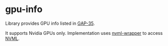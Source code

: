 # gpu-info

Library provides GPU info listed in [GAP-35](https://github.com/golemfactory/golem-architecture/blob/master/gaps/gap-35_gpu_pci_capability/gap-35_gpu_pci_capability.md).

It supports Nvidia GPUs only. Implementation uses [nvml-wrapper](https://crates.io/crates/nvml-wrapper) to access [NVML](https://developer.nvidia.com/nvidia-management-library-nvml).
